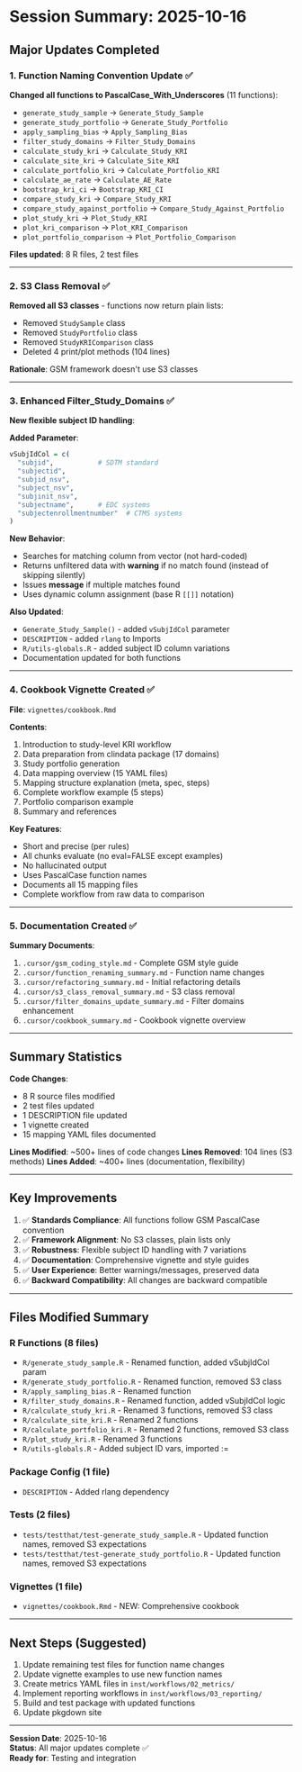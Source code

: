 # Session Summary: 2025-10-16

## Major Updates Completed

### 1. Function Naming Convention Update ✅

**Changed all functions to PascalCase_With_Underscores** (11 functions):

- `generate_study_sample` → `Generate_Study_Sample`
- `generate_study_portfolio` → `Generate_Study_Portfolio`
- `apply_sampling_bias` → `Apply_Sampling_Bias`
- `filter_study_domains` → `Filter_Study_Domains`
- `calculate_study_kri` → `Calculate_Study_KRI`
- `calculate_site_kri` → `Calculate_Site_KRI`
- `calculate_portfolio_kri` → `Calculate_Portfolio_KRI`
- `calculate_ae_rate` → `Calculate_AE_Rate`
- `bootstrap_kri_ci` → `Bootstrap_KRI_CI`
- `compare_study_kri` → `Compare_Study_KRI`
- `compare_study_against_portfolio` → `Compare_Study_Against_Portfolio`
- `plot_study_kri` → `Plot_Study_KRI`
- `plot_kri_comparison` → `Plot_KRI_Comparison`
- `plot_portfolio_comparison` → `Plot_Portfolio_Comparison`

**Files updated**: 8 R files, 2 test files

---

### 2. S3 Class Removal ✅

**Removed all S3 classes** - functions now return plain lists:

- Removed `StudySample` class
- Removed `StudyPortfolio` class
- Removed `StudyKRIComparison` class
- Deleted 4 print/plot methods (104 lines)

**Rationale**: GSM framework doesn't use S3 classes

---

### 3. Enhanced Filter_Study_Domains ✅

**New flexible subject ID handling**:

**Added Parameter**:
```r
vSubjIdCol = c(
  "subjid",           # SDTM standard
  "subjectid",
  "subjid_nsv",
  "subject_nsv",
  "subjinit_nsv",
  "subjectname",      # EDC systems
  "subjectenrollmentnumber"  # CTMS systems
)
```

**New Behavior**:
- Searches for matching column from vector (not hard-coded)
- Returns unfiltered data with **warning** if no match found (instead of skipping silently)
- Issues **message** if multiple matches found
- Uses dynamic column assignment (base R `[[]]` notation)

**Also Updated**:
- `Generate_Study_Sample()` - added `vSubjIdCol` parameter
- `DESCRIPTION` - added `rlang` to Imports
- `R/utils-globals.R` - added subject ID column variations
- Documentation updated for both functions

---

### 4. Cookbook Vignette Created ✅

**File**: `vignettes/cookbook.Rmd`

**Contents**:
1. Introduction to study-level KRI workflow
2. Data preparation from clindata package (17 domains)
3. Study portfolio generation
4. Data mapping overview (15 YAML files)
5. Mapping structure explanation (meta, spec, steps)
6. Complete workflow example (5 steps)
7. Portfolio comparison example
8. Summary and references

**Key Features**:
- Short and precise (per rules)
- All chunks evaluate (no eval=FALSE except examples)
- No hallucinated output
- Uses PascalCase function names
- Documents all 15 mapping files
- Complete workflow from raw data to comparison

---

### 5. Documentation Created ✅

**Summary Documents**:
1. `.cursor/gsm_coding_style.md` - Complete GSM style guide
2. `.cursor/function_renaming_summary.md` - Function name changes
3. `.cursor/refactoring_summary.md` - Initial refactoring details
4. `.cursor/s3_class_removal_summary.md` - S3 class removal
5. `.cursor/filter_domains_update_summary.md` - Filter domains enhancement
6. `.cursor/cookbook_summary.md` - Cookbook vignette overview

---

## Summary Statistics

**Code Changes**:
- 8 R source files modified
- 2 test files updated
- 1 DESCRIPTION file updated
- 1 vignette created
- 15 mapping YAML files documented

**Lines Modified**: ~500+ lines of code changes
**Lines Removed**: 104 lines (S3 methods)
**Lines Added**: ~400+ lines (documentation, flexibility)

---

## Key Improvements

1. ✅ **Standards Compliance**: All functions follow GSM PascalCase convention
2. ✅ **Framework Alignment**: No S3 classes, plain lists only
3. ✅ **Robustness**: Flexible subject ID handling with 7 variations
4. ✅ **Documentation**: Comprehensive vignette and style guides
5. ✅ **User Experience**: Better warnings/messages, preserved data
6. ✅ **Backward Compatibility**: All changes are backward compatible

---

## Files Modified Summary

### R Functions (8 files)
- `R/generate_study_sample.R` - Renamed function, added vSubjIdCol param
- `R/generate_study_portfolio.R` - Renamed function, removed S3 class
- `R/apply_sampling_bias.R` - Renamed function
- `R/filter_study_domains.R` - Renamed function, added vSubjIdCol logic
- `R/calculate_study_kri.R` - Renamed 3 functions, removed S3 class
- `R/calculate_site_kri.R` - Renamed 2 functions
- `R/calculate_portfolio_kri.R` - Renamed 2 functions, removed S3 class
- `R/plot_study_kri.R` - Renamed 3 functions
- `R/utils-globals.R` - Added subject ID vars, imported :=

### Package Config (1 file)
- `DESCRIPTION` - Added rlang dependency

### Tests (2 files)
- `tests/testthat/test-generate_study_sample.R` - Updated function names, removed S3 expectations
- `tests/testthat/test-generate_study_portfolio.R` - Updated function names, removed S3 expectations

### Vignettes (1 file)
- `vignettes/cookbook.Rmd` - NEW: Comprehensive cookbook

---

## Next Steps (Suggested)

1. Update remaining test files for function name changes
2. Update vignette examples to use new function names
3. Create metrics YAML files in `inst/workflows/02_metrics/`
4. Implement reporting workflows in `inst/workflows/03_reporting/`
5. Build and test package with updated functions
6. Update pkgdown site

---

**Session Date**: 2025-10-16  
**Status**: All major updates complete ✅  
**Ready for**: Testing and integration

